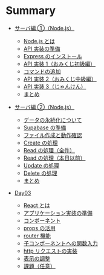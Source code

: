 # Summary

- [サーバ編 ①（Node.js）](./api-01/readme.md)

  - [Node.js とは](./api-01/about-nodejs.md)
  - [API 実装の準備](./api-01/prepare-api.md)
  - [Express のインストール](./api-01/install-express.md)
  - [API 実装 1（おみくじ初級編）](./api-01/omikuji-api01.md)
  - [コマンドの追加](./api-01/add-command.md)
  - [API 実装 2（おみくじ中級編）](./api-01/omikuji-api02.md)
  - [API 実装 3（じゃんけん）](./api-01/janken-api.md)
  - [まとめ](./api-01/summary.md)

- [サーバ編 ②（Node.js）](./api-02/readme.md)

  - [データの永続化について](./api-02/about-perpetuation.md)
  - [Supabase の準備](./api-02/setup-supabase.md)
  - [ファイル作成と動作確認](./api-02/setup-files.md)
  - [Create の処理](./api-02/crud-create.md)
  - [Read の処理（全件）](./api-02/crud-read-all.md)
  - [Read の処理（本日以前）](./api-02/crud-read-today.md)
  - [Update の処理](./api-02/crud-update.md)
  - [Delete の処理](./api-02/crud-delete.md)
    <!-- - [Slack 連携設定](./api-02/connect-to-slack.md) -->
    <!-- - [Slack 連携実装](./api-02/post-to-slack.md) -->
  - [まとめ](./api-02/summary.md)

- [Day03](./app-01/readme.md)

  - [React とは](./app-01/about-react.md)
  - [アプリケーション実装の準備](./app-01/construct-app.md)
  - [コンポーネント](./app-01/use-component.md)
  - [props の活用](./app-01/use-props.md)
  - [router 機能](./app-01/use-router.md)
  - [子コンポーネントへの関数入力](./app-01/props-function.md)
  - [http リクエストの実装](./app-01/http-request.md)
  - [表示の調整](./app-01/ui.md)
  - [課題（任意）](./app-01/work.md)

<!-- - [Day04](./day04/readme.md)

  - [サーバ側の準備](./day04/setup-server.md)
  - [必要な画面の準備](./day04/create-pages.md)
  - [tweet 送信画面の作成](./day04/tweet-post.md)
  - [tweet 一覧画面の作成](./day04/tweet-index.md)
  - [コンポーネントの最適化](./day04/setup-component.md)
  - [tweet 個別表示画面の作成](./day04/tweet-find.md)
  - [データ取得タイミングの最適化](./day04/swr-setup.md)
  - [データ取得タイミングの調整](./day04/swr-polling.md)
  - [まとめ](./day04/summary.md) -->

